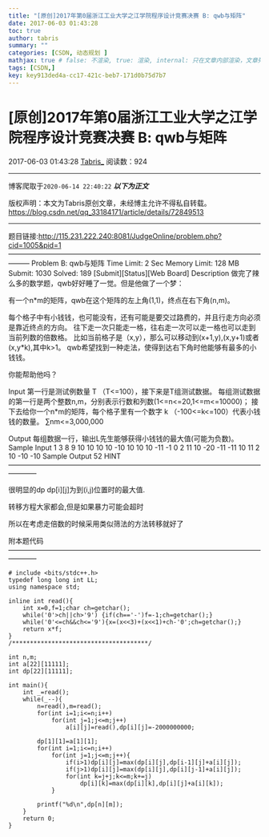 ```yaml
---
title: "[原创]2017年第0届浙江工业大学之江学院程序设计竞赛决赛 B: qwb与矩阵"
date: 2017-06-03 01:43:28
toc: true
author: tabris
summary: ""
categories: [CSDN, 动态规划 ]
mathjax: true # false: 不渲染, true: 渲染, internal: 只在文章内部渲染，文章列表中不渲染
tags: [CSDN,]
key: key913ded4a-cc17-421c-beb7-171d0b75d7b7
---
```


# [原创]2017年第0届浙江工业大学之江学院程序设计竞赛决赛 B: qwb与矩阵

2017-06-03 01:43:28  [Tabris_](https://me.csdn.net/qq_33184171) 阅读数：924

---

博客爬取于`2020-06-14 22:40:22`
***以下为正文***

版权声明：本文为Tabris原创文章，未经博主允许不得私自转载。
https://blog.csdn.net/qq_33184171/article/details/72849513

<!-- more -->

---

题目链接:http://115.231.222.240:8081/JudgeOnline/problem.php?cid=1005&pid=1
———————————————————————————————————————
Problem B: qwb与矩阵
Time Limit: 2 Sec  Memory Limit: 128 MB
Submit: 1030  Solved: 189
[Submit][Status][Web Board]
Description
做完了辣么多的数学题，qwb好好睡了一觉。但是他做了一个梦：

有一个n*m的矩阵，qwb在这个矩阵的左上角(1,1)，终点在右下角(n,m)。

每个格子中有小钱钱，也可能没有，还有可能是要交过路费的，并且行走方向必须是靠近终点的方向。
往下走一次只能走一格，往右走一次可以走一格也可以走到当前列数的倍数格。 
比如当前格子是（x,y），那么可以移动到(x+1,y),(x,y+1)或者(x,y*k),其中k>1。
qwb希望找到一种走法，使得到达右下角时他能够有最多的小钱钱。

你能帮助他吗？

Input
第一行是测试例数量 T （T<=100），接下来是T组测试数据。
每组测试数据的第一行是两个整数n,m，分别表示行数和列数(1<=n<=20,1<=m<=10000)； 
接下去给你一个n*m的矩阵，每个格子里有一个数字 k （-100<=k<=100）代表小钱钱的数量。 ∑nm<=3,000,000 

Output
每组数据一行，输出L先生能够获得小钱钱的最大值(可能为负数)。
Sample Input
1
3 8
9 10 10 10 10 -10 10 10
10 -11 -1 0 2 11 10 -20
-11 -11 10 11 2 10 -10 -10
Sample Output
52
HINT
————————————————————————————————————————

很明显的dp
dp[i][j]为到(i,j)位置时的最大值.

转移方程大家都会,但是如果暴力可能会超时

所以在考虑走倍数的时候采用类似筛法的方法转移就好了

附本题代码
————————————————————————————————————————
```
# include <bits/stdc++.h>
typedef long long int LL;
using namespace std;
 
inline int read(){
    int x=0,f=1;char ch=getchar();
    while('0'>ch||ch>'9') {if(ch=='-')f=-1;ch=getchar();}
    while('0'<=ch&&ch<='9'){x=(x<<3)+(x<<1)+ch-'0';ch=getchar();}
    return x*f;
}
/**************************************/
 
int n,m;
int a[22][11111];
int dp[22][11111];
 
int main(){
    int _=read();
    while(_--){
        n=read(),m=read();
        for(int i=1;i<=n;i++)
            for(int j=1;j<=m;j++)
                a[i][j]=read(),dp[i][j]=-2000000000;

        dp[1][1]=a[1][1];
        for(int i=1;i<=n;i++)
            for(int j=1;j<=m;j++){
                if(i>1)dp[i][j]=max(dp[i][j],dp[i-1][j]+a[i][j]);
                if(j>1)dp[i][j]=max(dp[i][j],dp[i][j-1]+a[i][j]);
                for(int k=j+j;k<=m;k+=j)
                    dp[i][k]=max(dp[i][k],dp[i][j]+a[i][k]);
            }

        printf("%d\n",dp[n][m]);
    }
    return 0;
}
```